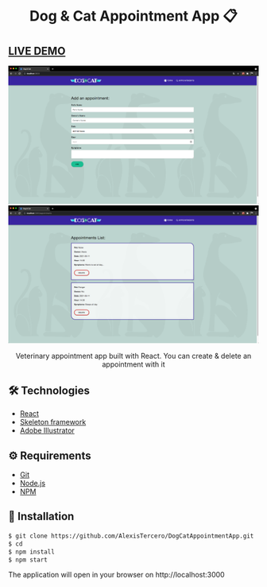 # <div align="center"> Dog & Cat Appointment App 📋</div>
## <a href="https://xenodochial-minsky-87265a.netlify.app/" target="_blank">LIVE DEMO</a>
<a href="">
<img src="./form.png"/>
</a>
<a href="">
<img src="./appointments.png"/>
</a>

<p align="center">Veterinary appointment app built with React. You can create & delete an appointment with it</p>

## 🛠️ Technologies

<ul>
  <li><a href="https://reactjs.org/">React</a></li>
  <li><a href="https://skeleton-framework.github.io/">Skeleton framework</a></li>
  <li><a href="https://www.adobe.com/la/products/illustrator.html">Adobe Illustrator</a></li>
</ul>

## ⚙️ Requirements

<ul>
  <li><a href="https://git-scm.com/">Git</a></li>
  <li><a href="https://nodejs.org/en/">Node.js</a></li>
  <li><a href="https://www.npmjs.com/">NPM</a></li>
</ul>

## 🚀 Installation

```
$ git clone https://github.com/AlexisTercero/DogCatAppointmentApp.git
$ cd 
$ npm install
$ npm start
```

The application will open in your browser on http://localhost:3000
